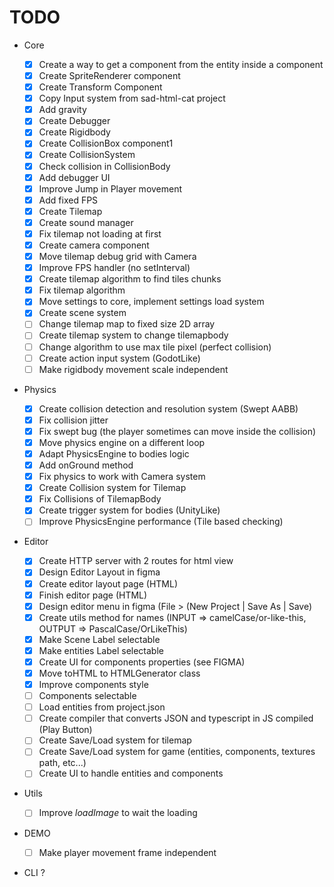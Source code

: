 # TODO

-   Core

    -   [x] Create a way to get a component from the entity inside a component
    -   [x] Create SpriteRenderer component
    -   [x] Create Transform Component
    -   [x] Copy Input system from sad-html-cat project
    -   [x] Add gravity
    -   [x] Create Debugger
    -   [x] Create Rigidbody
    -   [x] Create CollisionBox component1
    -   [x] Create CollisionSystem
    -   [x] Check collision in CollisionBody
    -   [x] Add debugger UI
    -   [x] Improve Jump in Player movement
    -   [x] Add fixed FPS
    -   [x] Create Tilemap
    -   [x] Create sound manager
    -   [x] Fix tilemap not loading at first
    -   [x] Create camera component
    -   [x] Move tilemap debug grid with Camera
    -   [x] Improve FPS handler (no setInterval)
    -   [x] Create tilemap algorithm to find tiles chunks
    -   [x] Fix tilemap algorithm
    -   [x] Move settings to core, implement settings load system
    -   [x] Create scene system
    -   [ ] Change tilemap map to fixed size 2D array
    -   [ ] Create tilemap system to change tilemapbody
    -   [ ] Change algorithm to use max tile pixel (perfect collision)
    -   [ ] Create action input system (GodotLike)
    -   [ ] Make rigidbody movement scale independent

-   Physics

    -   [x] Create collision detection and resolution system (Swept AABB)
    -   [x] Fix collision jitter
    -   [x] Fix swept bug (the player sometimes can move inside the collision)
    -   [x] Move physics engine on a different loop
    -   [x] Adapt PhysicsEngine to bodies logic
    -   [x] Add onGround method
    -   [x] Fix physics to work with Camera system
    -   [x] Create Collision system for Tilemap
    -   [x] Fix Collisions of TilemapBody
    -   [x] Create trigger system for bodies (UnityLike)
    -   [ ] Improve PhysicsEngine performance (Tile based checking)

-   Editor

    -   [x] Create HTTP server with 2 routes for html view
    -   [x] Design Editor Layout in figma
    -   [x] Create editor layout page (HTML)
    -   [x] Finish editor page (HTML)
    -   [x] Design editor menu in figma (File > (New Project | Save As | Save)
    -   [x] Create utils method for names (INPUT => camelCase/or-like-this, OUTPUT => PascalCase/OrLikeThis)
    -   [x] Make Scene Label selectable
    -   [x] Make entities Label selectable
    -   [x] Create UI for components properties (see FIGMA)
    -   [x] Move toHTML to HTMLGenerator class
    -   [x] Improve components style
    -   [ ] Components selectable
    -   [ ] Load entities from project.json
    -   [ ] Create compiler that converts JSON and typescript in JS compiled (Play Button)
    -   [ ] Create Save/Load system for tilemap
    -   [ ] Create Save/Load system for game (entities, components, textures path, etc...)
    -   [ ] Create UI to handle entities and components

-   Utils

    -   [ ] Improve _loadImage_ to wait the loading

-   DEMO

    -   [ ] Make player movement frame independent

-   CLI ?
